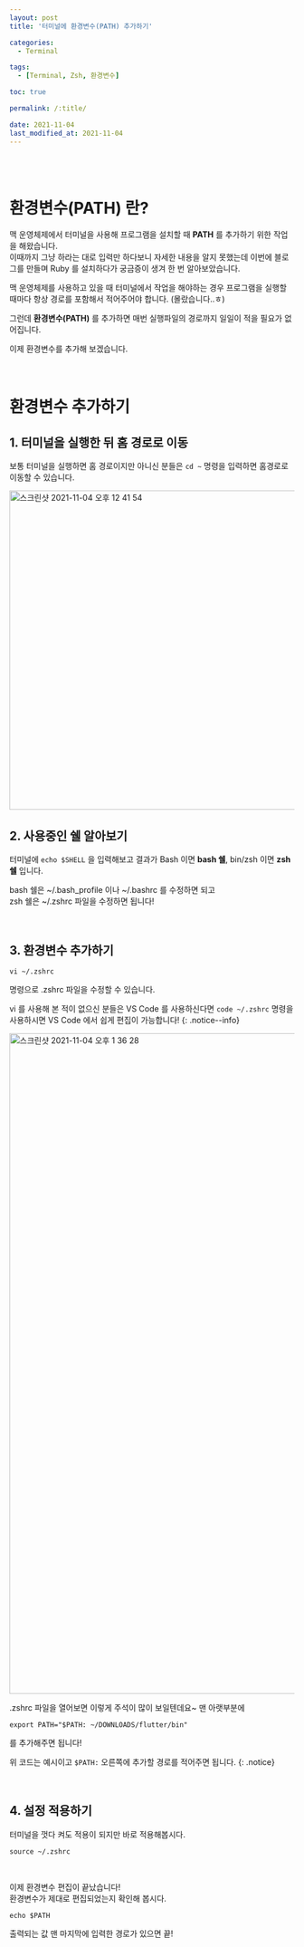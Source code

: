 ```yaml
---
layout: post
title: '터미널에 환경변수(PATH) 추가하기'

categories:
  - Terminal

tags:
  - [Terminal, Zsh, 환경변수]

toc: true

permalink: /:title/

date: 2021-11-04
last_modified_at: 2021-11-04
---
```


<br>
<br>

# 환경변수(PATH) 란?

맥 운영체제에서 터미널을 사용해 프로그램을 설치할 때 **PATH** 를 추가하기 위한 작업을 해왔습니다.  
이때까지 그냥 하라는 대로 입력만 하다보니 자세한 내용을 알지 못했는데 이번에 블로그를 만들며 Ruby 를 설치하다가 궁금증이 생겨 한 번 알아보았습니다.

맥 운영체제를 사용하고 있을 때 터미널에서 작업을 해야하는 경우 프로그램을 실행할 때마다 항상 경로를 포함해서 적어주어야 합니다. (몰랐습니다..ㅎ)

그런데 **환경변수(PATH)** 를 추가하면 매번 실행파일의 경로까지 일일이 적을 필요가 없어집니다.

이제 환경변수를 추가해 보겠습니다.

<br>

# 환경변수 추가하기

## 1. 터미널을 실행한 뒤 홈 경로로 이동

보통 터미널을 실행하면 홈 경로이지만 아니신 분들은 `cd ~` 명령을 입력하면 홈경로로 이동할 수 있습니다.

<img width="564" alt="스크린샷 2021-11-04 오후 12 41 54" src="https://user-images.githubusercontent.com/87692499/140254390-bb477754-438d-4111-aeab-2e49b9cd20c7.png">

## 2. 사용중인 쉘 알아보기

터미널에 `echo $SHELL` 을 입력해보고 결과가 Bash 이면 **bash 쉘**, bin/zsh 이면 **zsh 쉘** 입니다.

bash 쉘은 ~/.bash_profile 이나 ~/.bashrc 를 수정하면 되고  
zsh 쉘은 ~/.zshrc 파일을 수정하면 됩니다!

<br>

## 3. 환경변수 추가하기

```
vi ~/.zshrc
```

명령으로 .zshrc 파일을 수정할 수 있습니다.

vi 를 사용해 본 적이 없으신 분들은 VS Code 를 사용하신다면 `code ~/.zshrc` 명령을 사용하시면 VS Code 에서 쉽게 편집이 가능합니다!
{: .notice--info}

<img width="1167" alt="스크린샷 2021-11-04 오후 1 36 28" src="https://user-images.githubusercontent.com/87692499/140258741-dc9f142b-a8e8-4ba9-8593-24efda87770b.png">

.zshrc 파일을 열어보면 이렇게 주석이 많이 보일텐데요~ 맨 아랫부분에

```
export PATH="$PATH: ~/DOWNLOADS/flutter/bin"
```

를 추가해주면 됩니다!

위 코드는 예시이고 `$PATH:` 오른쪽에 추가할 경로를 적어주면 됩니다.
{: .notice}

<br>

## 4. 설정 적용하기

터미널을 껏다 켜도 적용이 되지만 바로 적용해봅시다.

```
source ~/.zshrc
```

<br>

이제 환경변수 편집이 끝났습니다!  
환경변수가 제대로 편집되었는지 확인해 봅시다.

```
echo $PATH
```

출력되는 값 맨 마지막에 입력한 경로가 있으면 끝!
